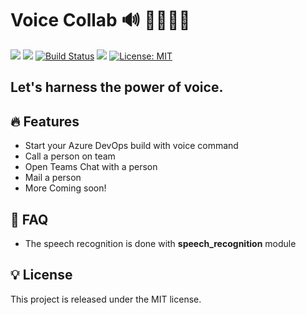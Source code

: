 # Voice Collab 🔊 👨‍💻👩‍💻
[![](https://vsmarketplacebadge.apphb.com/version-short/sandy-codes-py.voice-collab.svg)](https://marketplace.visualstudio.com/items?itemName=sandy-codes-py.voice-collab)
[![](https://vsmarketplacebadge.apphb.com/rating-short/sandy-codes-py.voice-collab.svg)](https://marketplace.visualstudio.com/items?itemName=sandy-codes-py.voice-collab) 
[![Build Status](https://dev.azure.com/sandy-codes-py/Voice-Collab/_apis/build/status/Voice-Collab?branchName=main)](https://dev.azure.com/sandy-codes-py/Voice-Collab/_build/latest?definitionId=1&branchName=main)
![](https://vsmarketplacebadge.apphb.com/installs/sandy-codes-py.voice-collab.svg)
[![License: MIT ](https://img.shields.io/github/license/mashape/apistatus.svg)](/LICENSE)


## Let's harness the power of voice.

## 🔥 Features

- Start your Azure DevOps build with voice command
- Call a person on team
- Open Teams Chat with a person
- Mail a person 
- More Coming soon!


## 📌 FAQ
- The speech recognition is done with **speech_recognition** module

## 💡 License

This project is released under the MIT license.